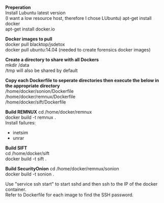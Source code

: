 **Preperation**  
Install Lubuntu latest version  
(I want a low resource host, therefore I chose LUbuntu)
apt-get install docker  
apt-get install docker.io  


**Docker images to pull**  
docker pull blacktop/jsdetox  
docker pull ubuntu:14.04
(needed to create forensics docker images)  


**Create a directory to share with all Dockers**  
mkdir /data  
/tmp will also be shared by default


**Copy each Dockerfile to seperate directories then execute the below in the appropriate directory**  
/home/docker/sonion/Dockerfile  
/home/docker/remnux/Dockerfile  
/home/docker/sift/Dockerfile  


**Build REMNUX**
cd /home/docker/remnux   
docker build -t remnux .  
Install failures:  
- inetsim  
- unrar  


**Build SIFT**  
cd /home/docker/sift  
docker build -t sift .  


**Build SecurityOnion**
cd /home/docker/remnux/sonion  
docker build -t sonion .  


Use "service ssh start" to start sshd and then ssh to the IP of the docker container.  
Refer to Dockerfile for each image to find the SSH password.  
